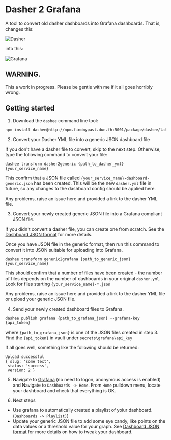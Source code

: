 # Dasher 2 Grafana

A tool to convert old dasher dashboards into Grafana dashboards. That is, changes this:

![](./images/dasher.png "Dasher")

into this:

![](./images/grafana.png "Grafana")


## WARNING.
This a work in progress. Please be gentle with me if it all goes horribly wrong.

## Getting started

1. Download the `dashee` command line tool:

 ```sh
 npm install dashee@http://npm.findmypast.dun.fh:5001/package/dashee/latest -g
 ```

2. Convert your Dasher YML file into a generic JSON dashboard file

 If you don't have a dasher file to convert, skip to the next step. Otherwise, type the following command to convert your file:

 ```
 dashee transform dasher2generic {path_to_dasher_yml} {your_service_name}
 ```

 This confirm that a JSON file called `{your_service_name}-dashboard-generic.json` has been created. This will be the new `dasher.yml` file in future, so any changes to the dashboard config should be applied here.

 Any problems, raise an issue here and provided a link to the dasher YML file.

3. Convert your newly created generic JSON file into a Grafana compliant JSON file.

 If you didn't convert a dasher file, you can create one from scratch. See the [Dashboard JSON format](./dashboard.md) for more details.

 Once you have JSON file in the generic format, then run this command to convert it into JSON suitable for uploading into Grafana.

 ```
 dashee transform generic2grafana {path_to_generic_json} {your_service_name}
 ```
 This should confirm that a number of files have been created - the number of files depends on the number of dashboards in your original `dasher.yml`. Look for files starting `{your_service_name}-*.json`

 Any problems, raise an issue here and provided a link to the dasher YML file or upload your generic JSON file.

4. Send your newly created dashboard files to Grafana.
 ```
 dashee publish grafana {path_to_grafana_json} --grafana-key {api_token}
 ```
 where `{path_to_grafana_json}` is one of the JSON files created in step 3. Find the `{api_token}` in vault under `secrets\grafana\api_key`

 If all goes well, something like the following should be returned:

 ```
 Upload successful
{ slug: 'some text',
  status: 'success',
  version: 2 }
 ```

5. Navigate to [Grafana](http://grafana.dun.fh:3000) (no need to logon, anonymous access is enabled) and Navigate to `Dashboards -> Home`. From `Home` pulldown menu, locate your dashboard and check that everything is OK.

6. Next steps
 * Use grafana to automatically created a playlist of yoiur dashboard. (`Dashboards -> Playlist)`)
 * Update your generic JSON file to add some eye candy, like points on the data values or a threshold value for your graph. See [Dashboard JSON format](./dashboard.md) for more details on how to tweak your dashboard.
